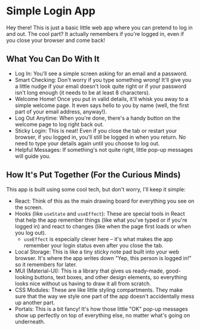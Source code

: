 # Simple Login App

Hey there! This is just a basic little web app where you can pretend to log in and out. The cool part? It actually remembers if you're logged in, even if you close your browser and come back!

## What You Can Do With It

-   Log In: You'll see a simple screen asking for an email and a password.
-   Smart Checking: Don't worry if you type something wrong! It'll give you a little nudge if your email doesn't look quite right or if your password isn't long enough (it needs to be at least 8 characters).
-   Welcome Home! Once you put in valid details, it'll whisk you away to a simple welcome page. It even says hello to you by name (well, the first part of your email address, anyway!).
-   Log Out Anytime: When you're done, there's a handy button on the welcome page to log right back out.
-   Sticky Login: This is neat! Even if you close the tab or restart your browser, if you logged in, you'll still be logged in when you return. No need to type your details again until you choose to log out.
-   Helpful Messages: If something's not quite right, little pop-up messages will guide you.

## How It's Put Together (For the Curious Minds)

This app is built using some cool tech, but don't worry, I'll keep it simple:

-   React: Think of this as the main drawing board for everything you see on the screen.
-   Hooks (like `useState` and `useEffect`): These are special tools in React that help the app remember things (like what you've typed or if you're logged in) and react to changes (like when the page first loads or when you log out).
    -   `useEffect` is especially clever here – it's what makes the app remember your login status even after you close the tab.
-   Local Storage: This is like a tiny sticky note pad built into your web browser. It's where the app writes down "Yep, this person is logged in!" so it remembers for later.
-   MUI (Material-UI): This is a library that gives us ready-made, good-looking buttons, text boxes, and other design elements, so everything looks nice without us having to draw it all from scratch.
-   CSS Modules: These are like little styling compartments. They make sure that the way we style one part of the app doesn't accidentally mess up another part.
-   Portals: This is a bit fancy! It's how those little "OK" pop-up messages show up perfectly on top of everything else, no matter what's going on underneath.

